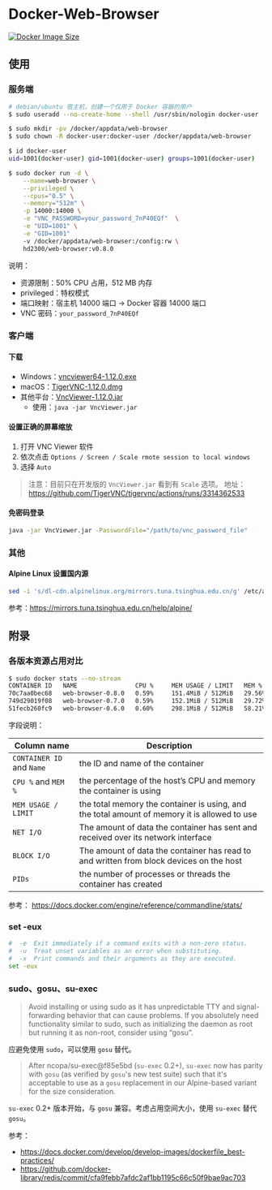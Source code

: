 # Docker-Web-Browser

[![Docker Image Size](https://img.shields.io/docker/image-size/hd2300/web-browser/latest)](https://hub.docker.com/r/hd2300/web-browser/tags)

## 使用

### 服务端

```bash
# debian/ubuntu 宿主机，创建一个仅用于 Docker 容器的用户
$ sudo useradd --no-create-home --shell /usr/sbin/nologin docker-user

$ sudo mkdir -pv /docker/appdata/web-browser
$ sudo chown -R docker-user:docker-user /docker/appdata/web-browser

$ id docker-user
uid=1001(docker-user) gid=1001(docker-user) groups=1001(docker-user) 

$ sudo docker run -d \
    --name=web-browser \
    --privileged \
    --cpus="0.5" \
    --memory="512m" \
    -p 14000:14000 \
    -e "VNC_PASSWORD=your_password_7nP40EQf"  \
    -e "UID=1001" \
    -e "GID=1001"
    -v /docker/appdata/web-browser:/config:rw \
    hd2300/web-browser:v0.8.0
```

说明：

* 资源限制：50% CPU 占用，512 MB 内存
* privileged：特权模式
* 端口映射：宿主机 14000 端口 -> Docker 容器 14000 端口
* VNC 密码：`your_password_7nP40EQf`

### 客户端

#### 下载

* Windows：[vncviewer64-1.12.0.exe](https://shorturl.at/fpqDZ)
* macOS：[TigerVNC-1.12.0.dmg](https://shorturl.at/acyKR)
* 其他平台：[VncViewer-1.12.0.jar](https://shorturl.at/swLW9)
    * 使用：`java -jar VncViewer.jar`

#### 设置正确的屏幕缩放

1. 打开 VNC Viewer 软件
2. 依次点击 `Options / Screen / Scale rmote session to local windows`
3. 选择 `Auto`

> 注意：目前只在开发版的 `VncViewer.jar` 看到有 `Scale` 选项。
> 地址：https://github.com/TigerVNC/tigervnc/actions/runs/3314362533

#### 免密码登录

```bash
java -jar VncViewer.jar -PasswordFile="/path/to/vnc_password_file" 
```

### 其他

#### Alpine Linux 设置国内源

```bash
sed -i 's/dl-cdn.alpinelinux.org/mirrors.tuna.tsinghua.edu.cn/g' /etc/apk/repositories
```

参考：https://mirrors.tuna.tsinghua.edu.cn/help/alpine/

## 附录

### 各版本资源占用对比

```bash
$ sudo docker stats --no-stream
CONTAINER ID   NAME                CPU %     MEM USAGE / LIMIT   MEM %     NET I/O           BLOCK I/O         PIDS
70c7aa0bec68   web-browser-0.8.0   0.59%     151.4MiB / 512MiB   29.56%    16.6MB / 2.11MB   13.4MB / 1.86MB   71
749d29019f08   web-browser-0.7.0   0.59%     152.1MiB / 512MiB   29.72%    19.8MB / 3.84MB   13.2MB / 2.14MB   72
51fecb260fc9   web-browser-0.6.0   0.60%     298.1MiB / 512MiB   58.21%    19.8MB / 3.76MB   306MB / 2.18MB    73    
```

字段说明：

| Column name | Description |
| --- | --- |
| `CONTAINER ID` and `Name` | the ID and name of the container |
| `CPU %` and `MEM %` | the percentage of the host’s CPU and memory the container is using |
| `MEM USAGE / LIMIT` | the total memory the container is using, and the total amount of memory it is allowed to use |
| `NET I/O` | The amount of data the container has sent and received over its network interface |
| `BLOCK I/O` | The amount of data the container has read to and written from block devices on the host |
| `PIDs` | the number of processes or threads the container has created |

参考：
https://docs.docker.com/engine/reference/commandline/stats/

### set -eux

```bash
#  -e  Exit immediately if a command exits with a non-zero status.
#  -u  Treat unset variables as an error when substituting.
#  -x  Print commands and their arguments as they are executed.
set -eux
```

### sudo、gosu、su-exec

> Avoid installing or using sudo as it has unpredictable TTY and signal-forwarding behavior that can cause problems.
> If you absolutely need functionality similar to sudo, such as initializing the daemon as root but running it as
> non-root, consider using “gosu”.

应避免使用 `sudo`，可以使用 `gosu` 替代。

> After ncopa/su-exec@f85e5bd (`su-exec` 0.2+), `su-exec` now has parity with `gosu` (as verified by `gosu`'s new test
> suite) such that it's acceptable to use as a `gosu` replacement in our Alpine-based variant for the size
> consideration.

`su-exec` 0.2+ 版本开始，与 `gosu` 兼容。考虑占用空间大小，使用 `su-exec` 替代 `gosu`。

参考：

* https://docs.docker.com/develop/develop-images/dockerfile_best-practices/
* https://github.com/docker-library/redis/commit/cfa9febb7afdc2af1bb1195c66c50f9bae9ac703

